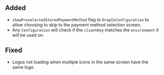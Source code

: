 [//]: # (This file will be used for the release notes on GitHub when publishing.)
[//]: # (Types of changes: `Added` `Changed` `Deprecated` `Removed` `Fixed` `Security`)
[//]: # (Example:)
[//]: # (## Added)
[//]: # ( - New payment method)
[//]: # (## Changed)
[//]: # ( - DropIn service's package changed from `com.adyen.dropin` to `com.adyen.dropin.services`)
[//]: # ( # Deprecated)
[//]: # ( - Configurations public constructor are deprecated, please use each Configuration's builder to make a Configuration object)

## Added
- `showPreselectedStoredPaymentMethod` flag to `DropInConfiguration` to allow choosing to skip to the payment method selection screen.
- Any `Configuration` will check if the `clientKey` matches the `environment` it will be used on.

## Fixed
- Logos not loading when multiple icons in the same screen have the same logo.
